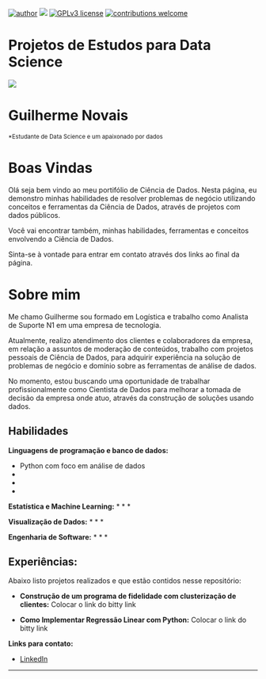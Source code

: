 [![author](https://img.shields.io/badge/author-guilherme-red.svg)](https://www.linkedin.com/in/guilherme-novais-84b161163/) [![](https://img.shields.io/badge/python-3.7+-blue.svg)](https://www.python.org/downloads/release/python-365/) [![GPLv3 license](https://img.shields.io/badge/License-GPLv3-blue.svg)](http://perso.crans.org/besson/LICENSE.html) [![contributions welcome](https://img.shields.io/badge/contributions-welcome-brightgreen.svg?style=flat)](https://github.com/GuilhermeGNO?tab=repositories)

# Projetos de Estudos para Data Science
![](https://github.com/GuilhermeGNO/Projetos-Estudos-Data-Science/blob/main/banner.png)

# Guilherme Novais
<sub>*Estudante de Data Science e um apaixonado por dados</sub>

# Boas Vindas
Olá seja bem vindo ao meu portifólio de Ciência de Dados. Nesta página, eu demonstro minhas habilidades de resolver problemas de negócio utilizando conceitos e ferramentas da Ciência de Dados, através de projetos com dados públicos.

Você vai encontrar também, minhas habilidades, ferramentas e conceitos envolvendo a Ciência de Dados.

Sinta-se à vontade para entrar em contato através dos links ao final da página.


# Sobre mim

Me chamo Guilherme sou formado em Logística e trabalho como Analista de Suporte N1 em uma empresa de tecnologia.

Atualmente, realizo atendimento dos clientes e colaboradores da empresa, em relação a assuntos de  moderação de conteúdos, trabalho com projetos pessoais de Ciência de Dados, para adquirir experiência na solução de problemas de negócio e domínio sobre as ferramentas de análise de dados.

No momento, estou buscando uma oportunidade de trabalhar profissionalmente como Cientista de Dados para melhorar a tomada de decisão da empresa onde atuo, através da construção de soluções usando dados.

## Habilidades


**Linguagens de programação e banco de dados:** 
* Python com foco em análise de dados
*
*
*

**Estatística e Machine Learning:** 
* 
*
*

**Visualização de Dados:**
*
*
*

**Engenharia de Software:**
*
*
*

## Experiências:
Abaixo listo projetos realizados e que estão contidos nesse repositório:

* **Construção de um programa de fidelidade com clusterização de clientes:** Colocar o link do bitty link



* **Como Implementar Regressão Linear com Python:** Colocar o link do bitty link



**Links para contato:**
* [LinkedIn](https://www.linkedin.com/in/guilherme-novais-84b161163/)



---
